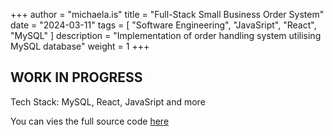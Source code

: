 +++
author = "michaela.is"
title = "Full-Stack Small Business Order System"
date = "2024-03-11"
tags = [
    "Software Engineering",
    "JavaSript",
    "React",
    "MySQL"
]
description = "Implementation of order handling system utilising MySQL database"
weight = 1
+++

## WORK IN PROGRESS
Tech Stack: MySQL, React, JavaSript and more 


You can vies the full source code [here]()

